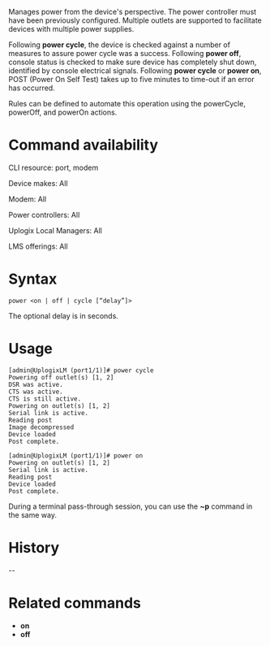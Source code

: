 <!-- 5.4 -->

Manages power from the device's perspective. The power controller must have been previously configured. Multiple outlets are supported to facilitate devices with multiple power supplies. 

Following **power cycle**, the device is checked against a number of measures to assure power cycle was a success. Following **power off**, console status is checked to make sure device has completely shut down, identified by console electrical signals. Following **power cycle** or **power on**, POST (Power On Self Test) takes up to five minutes to time-out if an error has occurred.

Rules can be defined to automate this operation using the powerCycle, powerOff, and powerOn actions.

# Command availability

CLI resource: port, modem

Device makes: All

Modem: All

Power controllers: All

Uplogix Local Managers: All

LMS offerings: All

# Syntax 

```
power <on | off | cycle [“delay”]>
```

The optional delay is in seconds.

# Usage 

```
[admin@UplogixLM (port1/1)]# power cycle
Powering off outlet(s) [1, 2]
DSR was active.
CTS was active.
CTS is still active.
Powering on outlet(s) [1, 2]
Serial link is active.
Reading post
Image decompressed
Device loaded
Post complete.
```
```
[admin@UplogixLM (port1/1)]# power on
Powering on outlet(s) [1, 2]
Serial link is active.
Reading post
Device loaded
Post complete.
```

During a terminal pass-through session, you can use the **~p** command in the same way.

# History 
--

# Related commands 

- **on**
- **off**

